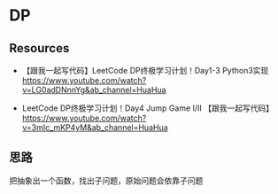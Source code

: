 # DP


## Resources
- 【跟我一起写代码】LeetCode DP终极学习计划！Day1-3 Python3实现
https://www.youtube.com/watch?v=LG0adDNnnYg&ab_channel=HuaHua

- LeetCode DP终极学习计划！Day4 Jump Game I/II 【跟我一起写代码】
https://www.youtube.com/watch?v=3mIc_mKP4yM&ab_channel=HuaHua



## 思路
把抽象出一个函数，找出子问题，原始问题会依靠子问题

